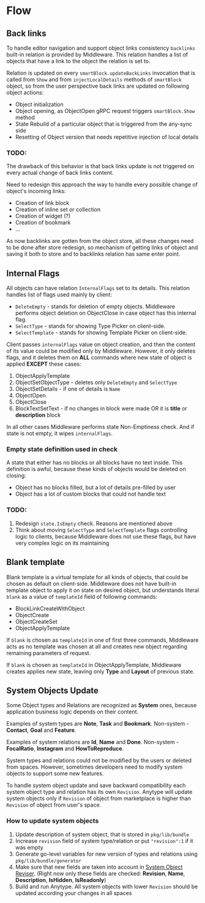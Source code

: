 # Flow
## Back links
To handle editor navigation and support object links consistency `backlinks` built-in relation is provided by Middleware. This relation handles a list of objects that have a link to the object the relation is set to.

Relation is updated on every `smartBlock.updateBackLinks` invocation that is called from `Show` and from `injectLocalDetails` methods of `smartBlock` object, so from the user perspective back links are updated on following object actions:

- Object initialization
- Object opening, as ObjectOpen gRPC request triggers `smartBlock.Show` method
- State Rebuild of a particular object that is triggered from the any-sync side
- Resetting of Object version that needs repetitive injection of local details

### TODO:
The drawback of this behavior is that back links update is not triggered on every actual change of back links content.

Need to redesign this approach the way to handle every possible change of object's incoming links:

- Creation of link block
- Creation of inline set or collection
- Creation of widget (?)
- Creation of bookmark
- ...

As now backlinks are gotten from the object store, all these changes need to be done after store redesign, so mechanism of getting links of object and saving it both to store and to backlinks relation has same enter point.

## Internal Flags
All objects can have relation `InternalFlags` set to its details. This relation handles list of flags used mainly by client:

- `DeleteEmpty` - stands for deletion of empty objects. Middleware performs object deletion on ObjectClose in case object has this internal flag.
- `SelectType` - stands for showing Type Picker on client-side.
- `SelectTemplate` - stands for showing Template Picker on client-side.

Client passes `internalFlags` value on object creation, and then the content of its value could be modified only by Middleware. However, it only deletes flags, and it deletes them on **ALL** commands where new state of object is applied **EXCEPT** these cases:

1. ObjectApplyTemplate
2. ObjectSetObjectType - deletes only `DeleteEmpty` and `SelectType`
3. ObjectSetDetails - if one of details is `Name`
4. ObjectOpen
5. ObjectClose
6. BlockTextSetText - if no changes in block were made OR it is **title** or **description** block

In all other cases Middleware performs state Non-Emptiness check. And if state is not empty, it wipes `internalFlags`.

### Empty state definition used in check
A state that either has no blocks or all blocks have no text inside. This definition is awful, because these kinds of objects would be deleted on closing:

- Object has no blocks filled, but a lot of details pre-filled by user
- Object has a lot of custom blocks that could not handle text

### TODO:

1. Redesign `state.IsEmpty` check. Reasons are mentioned above
2. Think about moving `SelectType` and `SelectTemplate` flags controlling logic to clients, because Middleware does not use these flags, but have very complex logic on its maintaining

## Blank template
Blank template is a virtual template for all kinds of objects, that could be chosen as default on client-side. Middleware does not have built-in template object to apply it on state on desired object, but understands literal `blank` as a value of `templateId` field of following commands:

- BlockLinkCreateWithObject
- ObjectCreate
- ObjectCreateSet
- ObjectApplyTemplate

If `blank` is chosen as `templateId` in one of first three commands, Middleware acts as no template was chosen at all and creates new object regarding remaining parameters of request.

If `blank` is chosen as `templateId` in ObjectApplyTemplate, Middleware creates applies new state, leaving only **Type** and **Layout** of previous state.

## System Objects Update
Some Object types and Relations are recognized as **System** ones, because application business logic depends on their content.

Examples of system types are **Note**, **Task** and **Bookmark**. Non-system - **Contact**, **Goal** and **Feature**.

Examples of system relations are **Id**, **Name** and **Done**. Non-system - **FocalRatio**, **Instagram** and **HowToReproduce**.

System types and relations could not be modified by the users or deleted from spaces.
However, sometimes developers need to modify system objects to support some new features.

To handle system object update and save backward compatibility each system object type and relation has its own `Revision`.
Anytype will update system objects only if `Revision` of object from marketplace is higher than `Revision` of object from user's space.

### How to update system objects

1. Update description of system object, that is stored in `pkg/lib/bundle`
2. Increase `revision` field of system type/relation or put `"revision":1` if it was empty
3. Generate go-level variables for new version of types and relations using `pkg/lib/bundle/generator`
4. Make sure that new fields are taken into account in [System Object Reviser](../core/block/object/objectcreator/systemobjectreviser.go).
   (Right now only these fields are checked: **Revision**, **Name**, **Description**, **IsHidden**, **IsReadonly**)
5. Build and run Anytype. All system objects with lower `Revision` should be updated according your changes in all spaces